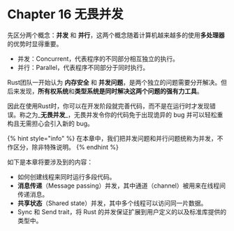# Chapter 16 无畏并发

先区分两个概念：**并发** 和 **并行**，这两个概念随着计算机越来越多的使用**多处理器**的优势时显得重要。

* 并发：Concurrent，代表程序的不同部分相互独立的执行。
* 并行：Parallel，代表程序不同部分于同时执行。

Rust团队一开始认为 **内存安全** 和 **并发问题**，是两个独立的问题需要分开解决。但后来发现，**所有权系统**和**类型系统是同时解决这两个问题的强有力工具**。

因此在使用Rust时，你可以在开发阶段就完善代码，而不是在运行时才发现错误。称之为_**无畏并发**_，无畏并发令你的代码免于出现诡异的 bug 并可以轻松重构且无需担心会引入新的 bug。

{% hint style="info" %}
在本章中，我们把并发问题和并行问题统称为并发，不作区分，除非特殊说明。
{% endhint %}

如下是本章将要涉及到的内容：

* 如何创建线程来同时运行多段代码。
* **消息传递**（Message passing）并发，其中通道（channel）被用来在线程间传递消息。
* **共享状态**（Shared state）并发，其中多个线程可以访问同一片数据。
* Sync 和 Send trait，将 Rust 的并发保证扩展到用户定义的以及标准库提供的类型中。

